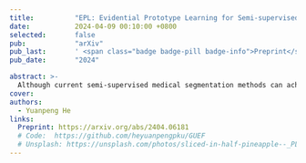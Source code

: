 ```yaml
---
title:          "EPL: Evidential Prototype Learning for Semi-supervised Medical Image Segmentation"
date:           2024-04-09 00:10:00 +0800
selected:       false
pub:            "arXiv"
pub_last:       ' <span class="badge badge-pill badge-info">Preprint</span>'
pub_date:       "2024"

abstract: >-
  Although current semi-supervised medical segmentation methods can achieve decent performance, they are still affected by the uncertainty in unlabeled data and model predictions, and there is currently a lack of effective strategies that can explore the uncertain aspects of both simultaneously. To address the aforementioned issues, we propose Evidential Prototype Learning (EPL), which utilizes an extended probabilistic framework to effectively fuse voxel probability predictions from different sources and achieves prototype fusion utilization of labeled and unlabeled data under a generalized evidential framework, leveraging voxel-level dual uncertainty masking. The uncertainty not only enables the model to self-correct predictions but also improves the guided learning process with pseudo-labels and is able to feed back into the construction of hidden features. The method proposed in this paper has been experimented on LA, Pancreas-CT and TBAD datasets, achieving the state-of-the-art performance in three different labeled ratios, which strongly demonstrates the effectiveness of our strategy.
cover:   
authors:       
  - Yuanpeng He
links:
  Preprint: https://arxiv.org/abs/2404.06181 
  # Code:  https://github.com/heyuanpengpku/GUEF
  # Unsplash: https://unsplash.com/photos/sliced-in-half-pineapple--_PLJZmHZzk
---
```

